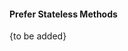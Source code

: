 <link rel="stylesheet" href="{{baseUrl}}/css/textbook.css">

<div class="website-content">

<div id="title">

#### Prefer Stateless Methods

</div>

<div id="body">

{to be added}

</div>

</div>
